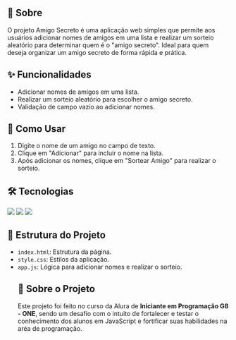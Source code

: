 <h2>🎯 Sobre</h2> <p>O projeto Amigo Secreto é uma aplicação web simples que permite aos usuários adicionar nomes de amigos em uma lista e realizar um sorteio aleatório para determinar quem é o "amigo secreto". Ideal para quem deseja organizar um amigo secreto de forma rápida e prática.</p>
<h2>✨ Funcionalidades</h2> <ul> <li>Adicionar nomes de amigos em uma lista.</li> 
<li>Realizar um sorteio aleatório para escolher o amigo secreto.</li> <li>Validação de campo vazio ao adicionar nomes.</li> </ul>
<h2>🚀 Como Usar</h2> 
<ol> <li>Digite o nome de um amigo no campo de texto.</li> <li>Clique em "Adicionar" para incluir o nome na lista.</li> <li>Após adicionar os nomes, clique em "Sortear Amigo" para realizar o sorteio.</li> </ol><h2>🛠️ Tecnologias</h2> 
<div> <img src="https://img.shields.io/badge/HTML-239120?style=for-the-badge&logo=html5&logoColor=white"> <img src="https://img.shields.io/badge/CSS-239120?&style=for-the-badge&logo=css3&logoColor=white"> <img src="https://img.shields.io/badge/JavaScript-F7DF1E?style=for-the-badge&logo=javascript&logoColor=black"> </div>
<h2>📂 Estrutura do Projeto</h2> <ul> <li><code>index.html</code>: Estrutura da página.</li> <li><code>style.css</code>: Estilos da aplicação.</li> 
<li><code>app.js</code>: Lógica para adicionar nomes e realizar o sorteio.</li> 
<h2>📝 Sobre o Projeto</h2> <p>Este projeto foi feito no curso da Alura de <strong>Iniciante em Programação G8 - ONE</strong>, sendo um desafio com o intuito de fortalecer e testar o conhecimento dos alunos em JavaScript e fortificar suas habilidades na aréa de programação.</p>
